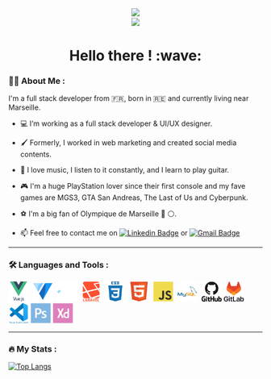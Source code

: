 <div id="header" align="center">
    <img src="https://media.giphy.com/media/xTiIzJSKB4l7xTouE8/giphy.gif" width="300"/>
    <div id="badges">
        <img src="https://komarev.com/ghpvc/?username=Mecha-Yabai&style=flat-square&color=red" />
    </div>
    <h1>
        Hello there ! :wave:
    </h1>
</div>

### :woman_technologist: About Me :

I'm a full stack developer from :fr:, born in :reunion: and currently living near Marseille.

- :computer: I’m working as a full stack developer & UI/UX designer.

- :paintbrush: Formerly, I worked in web marketing and created social media contents.

- :musical_note: I love music, I listen to it constantly, and I learn to play guitar.

- :video_game: I'm a huge PlayStation lover since their first console and my fave games are MGS3, GTA San Andreas, The Last of Us and Cyberpunk.

- :soccer: I'm a big fan of Olympique de Marseille :large_blue_circle: :white_circle:.

- :mailbox: Feel free to contact me on [![Linkedin Badge](https://img.shields.io/badge/-LinkedIn-blue?style=flat&logo=Linkedin&logoColor=white)](https://www.linkedin.com/in/juliegicquel/) or [![Gmail Badge](https://img.shields.io/badge/Gmail-D14836?style=flat&logo=gmail&logoColor=white)](mailto:julie.gcql@gmail.com)

---

### :hammer_and_wrench: Languages and Tools :
<div>
  <img src="https://github.com/devicons/devicon/blob/master/icons/vuejs/vuejs-original-wordmark.svg" title="Vue" alt="Vue" width="40" height="40"/>&nbsp;
  <img src="https://github.com/devicons/devicon/blob/master/icons/vuetify/vuetify-original.svg" title="Vuetify" alt="Vuetify" width="40" height="40"/>&nbsp;
  <img src="https://github.com/devicons/devicon/blob/master/icons/tailwindcss/tailwindcss-original-wordmark.svg" title="Tailwind" alt="Tailwind" width="40" height="40"/>&nbsp;
  <img src="https://github.com/devicons/devicon/blob/master/icons/laravel/laravel-plain-wordmark.svg" title="Laravel" alt="Laravel" width="40" height="40"/>&nbsp;
  <img src="https://github.com/devicons/devicon/blob/master/icons/css3/css3-plain-wordmark.svg"  title="CSS3" alt="CSS" width="40" height="40"/>&nbsp;
  <img src="https://github.com/devicons/devicon/blob/master/icons/html5/html5-original.svg" title="HTML5" alt="HTML" width="40" height="40"/>&nbsp;
  <img src="https://github.com/devicons/devicon/blob/master/icons/javascript/javascript-original.svg" title="JavaScript" alt="JavaScript" width="40" height="40"/>&nbsp;
  <img src="https://github.com/devicons/devicon/blob/master/icons/mysql/mysql-original-wordmark.svg" title="MySQL"  alt="MySQL" width="40" height="40"/>&nbsp;
  <img src="https://github.com/devicons/devicon/blob/master/icons/github/github-original-wordmark.svg" title="GitHub" alt="GitHub" width="40" height="40"/>
  <img src="https://github.com/devicons/devicon/blob/master/icons/gitlab/gitlab-original-wordmark.svg" title="GitLab" alt="GitLab" width="40" height="40"/>
  <img src="https://github.com/devicons/devicon/blob/master/icons/vscode/vscode-original-wordmark.svg" title="VsCode" alt="VsCode" width="40" height="40"/>
  <img src="https://github.com/devicons/devicon/blob/master/icons/photoshop/photoshop-plain.svg" title="Photoshop" alt="Photoshop" width="40" height="40"/>
  <img src="https://github.com/devicons/devicon/blob/master/icons/xd/xd-plain.svg" title="Xd" alt="Xd" width="40" height="40"/>
</div>

---

### :fire: My Stats :

[![Top Langs](https://github-readme-stats.vercel.app/api/top-langs/?username=Mecha-Yabai&layout=compact&theme=vision-friendly-dark)](https://github.com/Mecha-Yabai/github-readme-stats)
